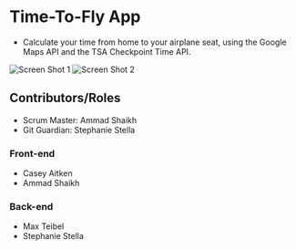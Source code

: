 
# Time-To-Fly App
* Calculate your time from home to your airplane seat, using the Google Maps API and the TSA Checkpoint Time API.

![Screen Shot 1](assests/images/screenshot1.png)
![Screen Shot 2](assests/images/screenshot2.png)

## Contributors/Roles
* Scrum Master: Ammad Shaikh
* Git Guardian: Stephanie Stella
### Front-end
* Casey Aitken
* Ammad Shaikh
### Back-end
* Max Teibel
* Stephanie Stella

